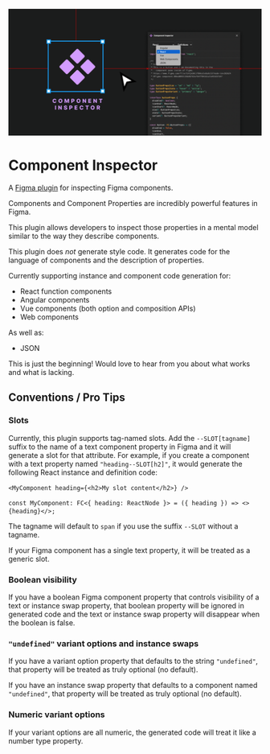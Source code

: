 ![](ComponentInspectorBanner.png)

# Component Inspector

A [Figma plugin](https://www.figma.com/community/plugin/1162860898904210114) for inspecting Figma components.

Components and Component Properties are incredibly powerful features in Figma.

This plugin allows developers to inspect those properties in a mental model similar to the way they describe components.

This plugin does _not_ generate style code. It generates code for the language of components and the description of properties.

Currently supporting instance and component code generation for:

- React function components
- Angular components
- Vue components (both option and composition APIs)
- Web components

As well as:

- JSON

This is just the beginning! Would love to hear from you about what works and what is lacking.

## Conventions / Pro Tips

### Slots

Currently, this plugin supports tag-named slots. Add the `--SLOT[tagname]` suffix to the name of a text component property in Figma and it will generate a slot for that attribute. For example, if you create a component with a text property named `"heading--SLOT[h2]"`, it would generate the following React instance and definition code:

```tsx
<MyComponent heading={<h2>My slot content</h2>} />
```

```tsx
const MyComponent: FC<{ heading: ReactNode }> = ({ heading }) => <>{heading}</>;
```

The tagname will default to `span` if you use the suffix `--SLOT` without a tagname.

If your Figma component has a single text property, it will be treated as a generic slot.

### Boolean visibility

If you have a boolean Figma component property that controls visibility of a text or instance swap property, that boolean property will be ignored in generated code and the text or instance swap property will disappear when the boolean is false.

### `"undefined"` variant options and instance swaps

If you have a variant option property that defaults to the string `"undefined"`, that property will be treated as truly optional (no default).

If you have an instance swap property that defaults to a component named `"undefined"`, that property will be treated as truly optional (no default).

### Numeric variant options

If your variant options are all numeric, the generated code will treat it like a number type property.
